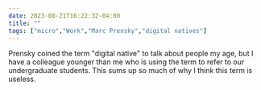 ---date: 2023-08-21T16:22:32-04:00title: ""tags: ["micro","Work","Marc Prensky","digital natives"]---Prensky coined the term "digital native" to talk about people my age, but I have a colleague younger than me who is using the term to refer to our undergraduate students. This sums up so much of why I think this term is useless.